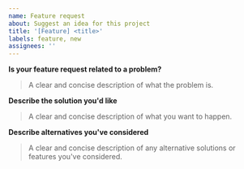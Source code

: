 ```yaml
---
name: Feature request
about: Suggest an idea for this project
title: '[Feature] <title>'
labels: feature, new
assignees: ''
---
```


**Is your feature request related to a problem?**
> A clear and concise description of what the problem is.

**Describe the solution you'd like**
> A clear and concise description of what you want to happen.

**Describe alternatives you've considered**
> A clear and concise description of any alternative solutions or features you've considered.
